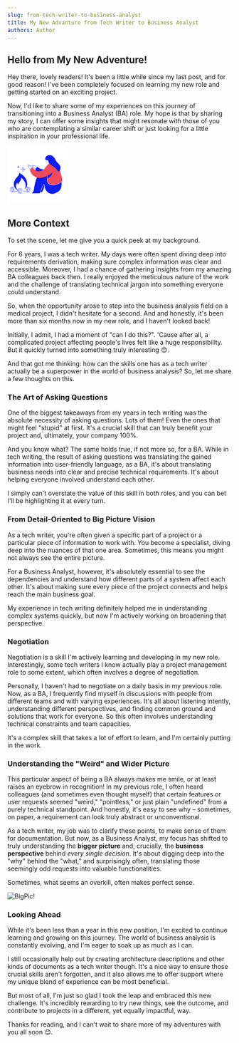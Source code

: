 ```yaml
---
slug: from-tech-writer-to-business-analyst
title: My New Advanture from Tech Writer to Business Analyst
authors: Author
---
```

## Hello from My New Adventure!

Hey there, lovely readers! It's been a little while since my last post, and for good reason! I've been completely focused on learning my new role and getting started on an exciting project.

Now, I'd like to share some of my experiences on this journey of transitioning into a Business Analyst (BA) role. My hope is that by sharing my story, I can offer some insights that might resonate with those of you who are contemplating a similar career shift or just looking for a little inspiration in your professional life.

![Took from flaticon!](./camping.png)

<!--truncate-->

## More Context

To set the scene, let me give you a quick peek at my background.

 For 6 years, I was a tech writer. My days were often spent diving deep into requirements derivation, making sure complex information was clear and accessible. Moreover, I had a chance of gathering insights from my amazing BA colleagues back then. I really enjoyed the meticulous nature of the work and the challenge of translating technical jargon into something everyone could understand.

So, when the opportunity arose to step into the business analysis field on a medical project, I didn't hesitate for a second. And and honestly, it's been more than six months now in my new role, and I haven't looked back!

Initially, I admit, I had a moment of "can I do this?". 'Cause after all, a complicated project affecting people's lives felt like a huge responsibility. But it quickly turned into something truly interesting 😊.

And that got me thinking: how can the skills one has as a tech writer actually be a superpower in the world of business analysis? So, let me share a few thoughts on this.

### The Art of Asking Questions

One of the biggest takeaways from my years in tech writing was the absolute necessity of asking questions. Lots of them! Even the ones that might feel "stupid" at first. It's a crucial skill that can truly benefit your project and, ultimately, your company 100%.

And you know what? The same holds true, if not more so, for a BA. While in tech writing, the result of asking questions was translating the gained information into user-friendly language, as a BA, it's about translating business needs into clear and precise technical requirements. It's about helping everyone involved understand each other.

I simply can't overstate the value of this skill in both roles, and you can bet I'll be highlighting it at every turn.

### From Detail-Oriented to Big Picture Vision

As a tech writer, you're often given a specific part of a project or a particular piece of information to work with. You become a specialist, diving deep into the nuances of that one area. Sometimes, this means you might not always see the entire picture.

For a Business Analyst, however, it's absolutely essential to see the dependencies and understand how different parts of a system affect each other. It's about making sure every piece of the project connects and helps reach the main business goal.

My experience in tech writing definitely helped me in understanding complex systems quickly, but now I'm actively working on broadening that perspective.

### Negotiation

Negotiation is a skill I'm actively learning and developing in my new role. Interestingly, some tech writers I know actually play a project management role to some extent, which often involves a degree of negotiation.

Personally, I haven't had to negotiate on a daily basis in my previous role. Now, as a BA, I frequently find myself in discussions with people from different teams and with varying experiences. It's all about listening intently, understanding different perspectives, and finding common ground and solutions that work for everyone. So this often involves understanding technical constraints and team capacities. 

It's a complex skill that takes a lot of effort to learn, and I'm certainly putting in the work.

### Understanding the "Weird" and Wider Picture

This particular aspect of being a BA always makes me smile, or at least raises an eyebrow in recognition! In my previous role, I often heard colleagues (and sometimes even thought myself) that certain features or user requests seemed "weird," "pointless," or just plain "undefined" from a purely technical standpoint. And honestly, it's easy to see why – sometimes, on paper, a requirement can look truly abstract or unconventional.

As a tech writer, my job was to clarify these points, to make sense of them for documentation. But now, as a Business Analyst, my focus has shifted to truly understanding the **bigger picture** and, crucially, the **business perspective** behind *every single decision*. It's about digging deep into the "why" behind the "what," and surprisingly often, translating those seemingly odd requests into valuable functionalities.

Sometimes, what seems an overkill, often makes perfect sense.

![BigPic!](./gimini-bigger-pic.png)

### Looking Ahead

While it's been less than a year in this new position, I'm excited to continue learning and growing on this journey. The world of business analysis is constantly evolving, and I'm eager to soak up as much as I can.

I still occasionally help out by creating architecture descriptions and other kinds of documents as a tech writer though. It's a nice way to ensure those crucial skills aren't forgotten, and it also allows me to offer support where my unique blend of experience can be most beneficial.

But most of all, I'm just so glad I took the leap and embraced this new challenge. It's incredibly rewarding to try new things, see the outcome, and contribute to projects in a different, yet equally impactful, way.

Thanks for reading, and I can't wait to share more of my adventures with you all soon 😊.